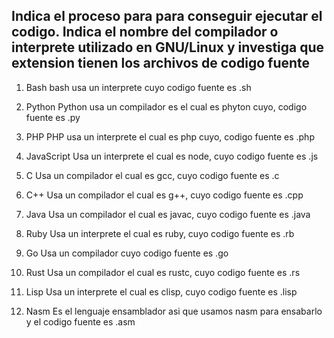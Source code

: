 ## Indica el proceso para para conseguir ejecutar el codigo. Indica el nombre del compilador o interprete utilizado en GNU/Linux y investiga que extension tienen los archivos de codigo fuente

1. Bash
bash usa un interprete cuyo codigo fuente es .sh

2. Python
Python usa un compilador es el cual es phyton cuyo, codigo fuente es .py

3. PHP
PHP usa un interprete el cual es php cuyo, codigo fuente es .php

4. JavaScript 
Usa un interprete el cual es node, cuyo codigo fuente es .js

5. C
Usa un compilador el cual es gcc, cuyo codigo fuente es .c

6. C++
Usa un compilador el cual es g++, cuyo codigo fuente es .cpp

7. Java
Usa un compilador el cual es javac, cuyo codigo fuente es .java

8. Ruby
Usa un interprete el cual es ruby, cuyo codigo fuente es .rb

9. Go
Usa un compilador cuyo codigo fuente es .go

10. Rust
Usa un compilador el cual es rustc, cuyo codigo fuente es .rs

11. Lisp
Usa un interprete el cual es clisp, cuyo codigo fuente es .lisp

12. Nasm
Es el lenguaje ensamblador asi que usamos nasm para ensabarlo y el codigo fuente es .asm
